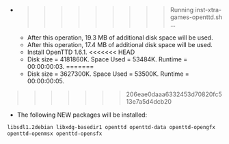 * >>>>>>>>> Running inst-xtra-games-openttd.sh ...
  * After this operation, 19.3 MB of additional disk space will be used.
  * After this operation, 17.4 MB of additional disk space will be used.
  * Install OpenTTD 1.6.1.
<<<<<<< HEAD
  * Disk size = 4181860K. Space Used = 53484K. Runtime = 00:00:00:03.
=======
  * Disk size = 3627300K. Space Used = 53500K. Runtime = 00:00:00:05.
>>>>>>> 206eae0daaa6332453d70820fc513e7a5d4dcb20
  * The following NEW packages will be installed:
  ```bash
libsdl1.2debian libxdg-basedir1 openttd openttd-data openttd-opengfx
openttd-openmsx openttd-opensfx
  ```
